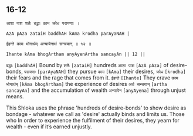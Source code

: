 ## 16-12


```shloka-sa
आशा पाश शतैः बद्धाः काम क्रोध परायणाः ।
```
```shloka-sa-hk
AzA pAza zataiH baddhAH kAma krodha parAyaNAH |
```
```shloka-sa
ईहन्ते काम भोगार्थम् अन्यायेनार्थ सन्चयान् ॥ १२ ॥
```
```shloka-sa-hk
Ihante kAma bhogArtham anyAyenArtha sancayAn || 12 ||
```

`बद्धाः` `[baddhAH]` Bound by `शतैः` `[zataiH]` hundreds `आशा पाश` `[AzA pAza]` of desire-bonds, `परायणाः` `[parAyaNAH]` they pursue `काम` `[kAma]` their desires, `क्रोध` `[krodha]` their fears and the rage that comes from it. `ईहन्ते` `[Ihante]` They crave `काम भोगार्थम्` `[kAma bhogArtham]` the experience of desires `अर्थ सन्चयान्` `[artha sancayAn]` and the accumulation of wealth `अन्यायेन` `[anyAyena]` through unjust means.

This Shloka uses the phrase 'hundreds of desire-bonds' to show desire as bondage - whatever we call as 'desire' actually binds and limits us. Those who 
In order to experience the fulfilment of their desires, they yearn for wealth - even if it’s earned unjustly.

